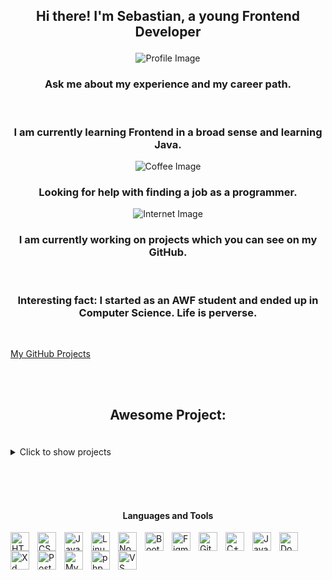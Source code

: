 ## <p align="center">Hi there! I'm Sebastian, a young Frontend Developer</p>

<p align="center">
  <img src="https://github.com/SebastianK2000/SebastianK2000/assets/127401994/b381d6b3-ff78-410e-ac69-5a7ad6acfd9f" alt="Profile Image">
</p>

### <p align="center">Ask me about my experience and my career path.</p>

<br>

### <p align="center">I am currently learning Frontend in a broad sense and learning Java.</p>

<p align="center">
  <img src="https://github.com/SebastianK2000/SebastianK2000/assets/127401994/ecfe3d2d-2988-4695-8b3b-d64721d8d2e0" alt="Coffee Image">
</p>

### <p align="center">Looking for help with finding a job as a programmer.</p>

<p align="center">
  <img src="https://github.com/SebastianK2000/SebastianK2000/assets/127401994/f5629abb-93d7-40c5-9f3b-7f2a52a1f600" alt="Internet Image">
</p>

### <p align="center">I am currently working on projects which you can see on my GitHub.</p>
<br/>

### <p align="center">Interesting fact: I started as an AWF student and ended up in Computer Science. Life is perverse.</p>

<br/>


[My GitHub Projects](https://github.com/SebastianK2000/SebastianK2000/assets/127401994/4ea4c306-dd42-4a48-8631-8d3af3c2fbaa)

<br/><br/>


## <p align="center">Awesome Project:</p>
<br/>

<details>
  <summary>Click to show projects</summary>

| [RocketHomeWorks](https://github.com/SebastianK2000/RocketHomeWorks) | [LibraryApp](https://github.com/SebastianK2000/Library) |
|---|---|
| <img src="https://github.com/SebastianK2000/SebastianK2000/assets/127401994/814926aa-6b7e-434e-b42c-7c556597afed" alt="RocketHomeWorks"> | <img src="https://github.com/SebastianK2000/SebastianK2000/assets/127401994/11486fd3-9ded-48cc-ac24-b24ebdeb04e5" alt="LibraryApp"> |

| [Huddle_LandingPage](https://github.com/SebastianK2000/Huddle_LandingPage) | [InteractiveCard](https://github.com/SebastianK2000/InteractiveCard) |
|---|---|
| <img src="https://github.com/SebastianK2000/SebastianK2000/assets/127401994/a2cbacbd-d1d4-4ce9-97ae-bdd9aedd98d8" alt="Huddle_LandingPage"> | <img src="https://github.com/SebastianK2000/SebastianK2000/assets/127401994/6997f334-db44-4d90-bf47-f438c92fa124" alt="InteractiveCard"> |
<br><br>
</details>

<br/><br/><br/>


#### <p align="center">Languages and Tools</p>

<img align="left" alt="HTML" width="30px" style="padding-right:10px;" src="https://cdn.jsdelivr.net/gh/devicons/devicon/icons/html5/html5-plain.svg" />
<img align="left" alt="CSS" width="30px" style="padding-right:10px;" src="https://cdn.jsdelivr.net/gh/devicons/devicon/icons/css3/css3-plain.svg" />
<img align="left" alt="JavaScript" width="30px" style="padding-right:10px;" src="https://cdn.jsdelivr.net/gh/devicons/devicon/icons/javascript/javascript-plain.svg" />
<img align="left" alt="Linux" width="30px" style="padding-right:10px;" src="https://cdn.jsdelivr.net/gh/devicons/devicon/icons/linux/linux-original.svg" />
<img align="left" alt="Node" width="30px" style="padding-right:10px;" src="https://cdn.jsdelivr.net/gh/devicons/devicon/icons/nodejs/nodejs-original-wordmark.svg" />
<img align="left" alt="Bootstrap" width="30px" style="padding-right:10px;" src="https://cdn.jsdelivr.net/gh/devicons/devicon/icons/bootstrap/bootstrap-original.svg"/>
<img align="left" alt="Figma" width="30px" style="padding-right:10px;" src="https://cdn.jsdelivr.net/gh/devicons/devicon/icons/figma/figma-original.svg"/>
<img align="left" alt="Git" width="30px" style="padding-right:10px;" src="https://cdn.jsdelivr.net/gh/devicons/devicon/icons/git/git-original.svg" />
<img align="left" alt="C++" width="30px" style="padding-right:10px;" src="https://cdn.jsdelivr.net/gh/devicons/devicon/icons/cplusplus/cplusplus-line.svg" />
<img align="left" alt="Java" width="30px" style="padding-right:10px;" src="https://cdn.jsdelivr.net/gh/devicons/devicon/icons/java/java-original.svg"/>
<img align="left" alt="Docker" width="30px" style="padding-right:10px;" src="https://cdn.jsdelivr.net/gh/devicons/devicon/icons/docker/docker-original-wordmark.svg"/>
<img align="left" alt="Xd" width="30px" style="padding-right:10px;" src="https://cdn.jsdelivr.net/gh/devicons/devicon/icons/xd/xd-plain.svg"/>
<img align="left" alt="PostgreSQL" width="30px" style="padding-right:10px;" src="https://cdn.jsdelivr.net/gh/devicons/devicon/icons/postgresql/postgresql-original-wordmark.svg" />
<img align="left" alt="MySQL" width="30px" style="padding-right:10px;" src="https://cdn.jsdelivr.net/gh/devicons/devicon/icons/mysql/mysql-original-wordmark.svg"/>
<img align="left" alt="php" width="30px" style="padding-right:10px;" src="https://cdn.jsdelivr.net/gh/devicons/devicon/icons/php/php-original.svg"/>
<img align="left" alt="VS code" width="30px" style="padding-right:10px;" src="https://cdn.jsdelivr.net/gh/devicons/devicon/icons/vscode/vscode-original-wordmark.svg"/>
<br />
